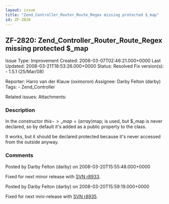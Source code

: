 ```yaml
---
layout: issue
title: "Zend_Controller_Router_Route_Regex missing protected $_map"
id: ZF-2820
---
```


ZF-2820: Zend\_Controller\_Router\_Route\_Regex missing protected $\_map
------------------------------------------------------------------------

 Issue Type: Improvement Created: 2008-03-07T02:46:21.000+0000 Last Updated: 2008-03-21T18:53:26.000+0000 Status: Resolved Fix version(s): - 1.5.1 (25/Mar/08)
 
 Reporter:  Harro van der Klauw (oximoron)  Assignee:  Darby Felton (darby)  Tags: - Zend\_Controller
 
 Related issues: 
 Attachments: 
### Description

In the constructor $this->\_map = (array)$map; is used, but $\_map is never declared, so by default it's added as a public property to the class.

It works, but it should be declared protected because it's never accessed from the outside anyway.

 

 

### Comments

Posted by Darby Felton (darby) on 2008-03-20T15:55:48.000+0000

Fixed for next minor release with [SVN r8933](http://framework.zend.com/fisheye/changelog/Zend_Framework/?cs=8933).

 

 

Posted by Darby Felton (darby) on 2008-03-20T15:59:19.000+0000

Fixed for next mini-release with [SVN r8935](http://framework.zend.com/fisheye/changelog/Zend_Framework/?cs=8935).

 

 